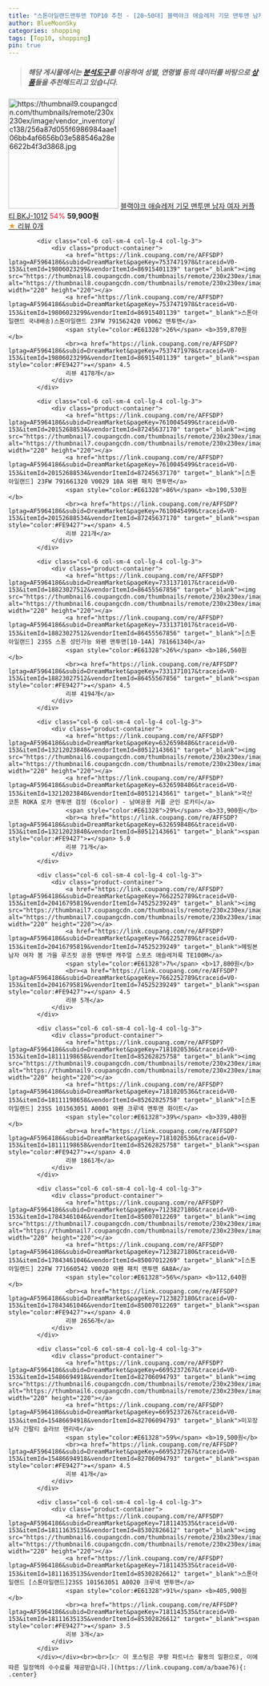 ```yaml
---
title: "스톤아일랜드맨투맨 TOP10 추천 - [20~50대] 블랙야크 애슬레저 기모 맨투맨 남자 여자 커플티 BKJ-1012"
author: BlueMoonSky
categories: shopping
tags: [Top10, shopping]
pin: true
---
```


> ##### 해당 게시물에서는 [**분석도구**](https://itemscout.io/)를 이용하여 **성별**, **연령별** 등의 데이터를 바탕으로 [**상품**](https://link.coupang.com/a/baae76)들을 추천해드리고 있습니다.
<div class="container"><div class="row">
            <div class="col-6 col-sm-4 col-lg-4 col-lg-3">
                <div class="product-container">
                    <a href="https://link.coupang.com/re/AFFSDP?lptag=AF5964186&subid=DreamMarket&pageKey=6839802639&traceid=V0-153&itemId=20399812762&vendorItemId=87488697703" target="_blank"><img src="https://thumbnail9.coupangcdn.com/thumbnails/remote/230x230ex/image/vendor_inventory/c138/256a87d055f6986984aae106bb4af6656b03e588546a28e6622b4f3d3868.jpg" alt="https://thumbnail9.coupangcdn.com/thumbnails/remote/230x230ex/image/vendor_inventory/c138/256a87d055f6986984aae106bb4af6656b03e588546a28e6622b4f3d3868.jpg" width="220" height="220"></a>
                    <a href="https://link.coupang.com/re/AFFSDP?lptag=AF5964186&subid=DreamMarket&pageKey=6839802639&traceid=V0-153&itemId=20399812762&vendorItemId=87488697703" target="_blank">블랙야크 애슬레저 기모 맨투맨 남자 여자 커플티 BKJ-1012</a>
                    <span style="color:#E61328">54%</span> <b>59,900원</b>
                    <br><a href="https://link.coupang.com/re/AFFSDP?lptag=AF5964186&subid=DreamMarket&pageKey=6839802639&traceid=V0-153&itemId=20399812762&vendorItemId=87488697703" target="_blank"><span style="color:#FE9427">★</span> 
                    리뷰 0개</a>
                </div>
            </div>
            
            <div class="col-6 col-sm-4 col-lg-4 col-lg-3">
                <div class="product-container">
                    <a href="https://link.coupang.com/re/AFFSDP?lptag=AF5964186&subid=DreamMarket&pageKey=7537471978&traceid=V0-153&itemId=19806023299&vendorItemId=86915401139" target="_blank"><img src="https://thumbnail8.coupangcdn.com/thumbnails/remote/230x230ex/image/vendor_inventory/a699/88e8f52a5e5ae8d6f8b1f4755549c4271b1ce5f312228957a60777398928.jpg" alt="https://thumbnail8.coupangcdn.com/thumbnails/remote/230x230ex/image/vendor_inventory/a699/88e8f52a5e5ae8d6f8b1f4755549c4271b1ce5f312228957a60777398928.jpg" width="220" height="220"></a>
                    <a href="https://link.coupang.com/re/AFFSDP?lptag=AF5964186&subid=DreamMarket&pageKey=7537471978&traceid=V0-153&itemId=19806023299&vendorItemId=86915401139" target="_blank">스톤아일랜드 국내배송)스톤아일랜드 23FW 791562420 V0062 맨투맨</a>
                    <span style="color:#E61328">26%</span> <b>359,870원</b>
                    <br><a href="https://link.coupang.com/re/AFFSDP?lptag=AF5964186&subid=DreamMarket&pageKey=7537471978&traceid=V0-153&itemId=19806023299&vendorItemId=86915401139" target="_blank"><span style="color:#FE9427">★</span> 4.5
                    리뷰 4178개</a>
                </div>
            </div>
            
            <div class="col-6 col-sm-4 col-lg-4 col-lg-3">
                <div class="product-container">
                    <a href="https://link.coupang.com/re/AFFSDP?lptag=AF5964186&subid=DreamMarket&pageKey=7610045499&traceid=V0-153&itemId=20152688534&vendorItemId=87245637170" target="_blank"><img src="https://thumbnail7.coupangcdn.com/thumbnails/remote/230x230ex/image/vendor_inventory/619e/eb8d631e5b7b6a8c92e619de04f94c282d8b326e4e1288d2d592740d868d.jpg" alt="https://thumbnail7.coupangcdn.com/thumbnails/remote/230x230ex/image/vendor_inventory/619e/eb8d631e5b7b6a8c92e619de04f94c282d8b326e4e1288d2d592740d868d.jpg" width="220" height="220"></a>
                    <a href="https://link.coupang.com/re/AFFSDP?lptag=AF5964186&subid=DreamMarket&pageKey=7610045499&traceid=V0-153&itemId=20152688534&vendorItemId=87245637170" target="_blank">[스톤아일랜드] 23FW 791661320 V0029 10A 와펜 패치 맨투맨</a>
                    <span style="color:#E61328">86%</span> <b>190,530원</b>
                    <br><a href="https://link.coupang.com/re/AFFSDP?lptag=AF5964186&subid=DreamMarket&pageKey=7610045499&traceid=V0-153&itemId=20152688534&vendorItemId=87245637170" target="_blank"><span style="color:#FE9427">★</span> 4.5
                    리뷰 221개</a>
                </div>
            </div>
            
            <div class="col-6 col-sm-4 col-lg-4 col-lg-3">
                <div class="product-container">
                    <a href="https://link.coupang.com/re/AFFSDP?lptag=AF5964186&subid=DreamMarket&pageKey=7331371017&traceid=V0-153&itemId=18823027512&vendorItemId=86455567856" target="_blank"><img src="https://thumbnail6.coupangcdn.com/thumbnails/remote/230x230ex/image/vendor_inventory/7761/41c4e9c621499e10174c5b6e9f7756fc142b12ebbba77e9105d2e449f600.jpg" alt="https://thumbnail6.coupangcdn.com/thumbnails/remote/230x230ex/image/vendor_inventory/7761/41c4e9c621499e10174c5b6e9f7756fc142b12ebbba77e9105d2e449f600.jpg" width="220" height="220"></a>
                    <a href="https://link.coupang.com/re/AFFSDP?lptag=AF5964186&subid=DreamMarket&pageKey=7331371017&traceid=V0-153&itemId=18823027512&vendorItemId=86455567856" target="_blank">[스톤아일랜드] 23SS 스톤 성인가능 와펜 맨투맨[10-14A] 781661340</a>
                    <span style="color:#E61328">26%</span> <b>186,560원</b>
                    <br><a href="https://link.coupang.com/re/AFFSDP?lptag=AF5964186&subid=DreamMarket&pageKey=7331371017&traceid=V0-153&itemId=18823027512&vendorItemId=86455567856" target="_blank"><span style="color:#FE9427">★</span> 4.5
                    리뷰 4194개</a>
                </div>
            </div>
            
            <div class="col-6 col-sm-4 col-lg-4 col-lg-3">
                <div class="product-container">
                    <a href="https://link.coupang.com/re/AFFSDP?lptag=AF5964186&subid=DreamMarket&pageKey=6326598486&traceid=V0-153&itemId=13212023840&vendorItemId=80512143661" target="_blank"><img src="https://thumbnail6.coupangcdn.com/thumbnails/remote/230x230ex/image/vendor_inventory/108d/e463cb079d8b825566512d5c7a6dc4f74925eafe9a5e2c20aa8942d906cb.jpg" alt="https://thumbnail6.coupangcdn.com/thumbnails/remote/230x230ex/image/vendor_inventory/108d/e463cb079d8b825566512d5c7a6dc4f74925eafe9a5e2c20aa8942d906cb.jpg" width="220" height="220"></a>
                    <a href="https://link.coupang.com/re/AFFSDP?lptag=AF5964186&subid=DreamMarket&pageKey=6326598486&traceid=V0-153&itemId=13212023840&vendorItemId=80512143661" target="_blank">국산 코튼 ROKA 로카 맨투맨 검정 (6color) - 남여공용 커플 군인 로카티</a>
                    <span style="color:#E61328">29%</span> <b>33,900원</b>
                    <br><a href="https://link.coupang.com/re/AFFSDP?lptag=AF5964186&subid=DreamMarket&pageKey=6326598486&traceid=V0-153&itemId=13212023840&vendorItemId=80512143661" target="_blank"><span style="color:#FE9427">★</span> 5.0
                    리뷰 71개</a>
                </div>
            </div>
            
            <div class="col-6 col-sm-4 col-lg-4 col-lg-3">
                <div class="product-container">
                    <a href="https://link.coupang.com/re/AFFSDP?lptag=AF5964186&subid=DreamMarket&pageKey=7662252789&traceid=V0-153&itemId=20416795819&vendorItemId=74525239249" target="_blank"><img src="https://thumbnail7.coupangcdn.com/thumbnails/remote/230x230ex/image/vendor_inventory/d09f/0fef9826419ccc7c3c01083c361b38faf24c240f196d224654f7cd23120f.jpg" alt="https://thumbnail7.coupangcdn.com/thumbnails/remote/230x230ex/image/vendor_inventory/d09f/0fef9826419ccc7c3c01083c361b38faf24c240f196d224654f7cd23120f.jpg" width="220" height="220"></a>
                    <a href="https://link.coupang.com/re/AFFSDP?lptag=AF5964186&subid=DreamMarket&pageKey=7662252789&traceid=V0-153&itemId=20416795819&vendorItemId=74525239249" target="_blank">헤링본 남자 여자 봄 가을 루즈핏 공용 맨투맨 캐주얼 스포츠 애슬레저룩 TE100M</a>
                    <span style="color:#E61328">7%</span> <b>17,800원</b>
                    <br><a href="https://link.coupang.com/re/AFFSDP?lptag=AF5964186&subid=DreamMarket&pageKey=7662252789&traceid=V0-153&itemId=20416795819&vendorItemId=74525239249" target="_blank"><span style="color:#FE9427">★</span> 4.5
                    리뷰 5개</a>
                </div>
            </div>
            
            <div class="col-6 col-sm-4 col-lg-4 col-lg-3">
                <div class="product-container">
                    <a href="https://link.coupang.com/re/AFFSDP?lptag=AF5964186&subid=DreamMarket&pageKey=7181020536&traceid=V0-153&itemId=18111198658&vendorItemId=85262825758" target="_blank"><img src="https://thumbnail9.coupangcdn.com/thumbnails/remote/230x230ex/image/vendor_inventory/42de/eb567e2ccad85a3413df2a5918938ad62309fe74341a58400f035060a6e5.jpg" alt="https://thumbnail9.coupangcdn.com/thumbnails/remote/230x230ex/image/vendor_inventory/42de/eb567e2ccad85a3413df2a5918938ad62309fe74341a58400f035060a6e5.jpg" width="220" height="220"></a>
                    <a href="https://link.coupang.com/re/AFFSDP?lptag=AF5964186&subid=DreamMarket&pageKey=7181020536&traceid=V0-153&itemId=18111198658&vendorItemId=85262825758" target="_blank">[스톤아일랜드] 23SS 101563051 A0001 와펜 크루넥 맨투맨 화이트</a>
                    <span style="color:#E61328">39%</span> <b>339,480원</b>
                    <br><a href="https://link.coupang.com/re/AFFSDP?lptag=AF5964186&subid=DreamMarket&pageKey=7181020536&traceid=V0-153&itemId=18111198658&vendorItemId=85262825758" target="_blank"><span style="color:#FE9427">★</span> 4.0
                    리뷰 1861개</a>
                </div>
            </div>
            
            <div class="col-6 col-sm-4 col-lg-4 col-lg-3">
                <div class="product-container">
                    <a href="https://link.coupang.com/re/AFFSDP?lptag=AF5964186&subid=DreamMarket&pageKey=7123827180&traceid=V0-153&itemId=17843461046&vendorItemId=85007012269" target="_blank"><img src="https://thumbnail7.coupangcdn.com/thumbnails/remote/230x230ex/image/vendor_inventory/edd0/3587f38bb6abac4c556472f483d7d3ba6631ee53514ba3afd7f4946bc18e.jpg" alt="https://thumbnail7.coupangcdn.com/thumbnails/remote/230x230ex/image/vendor_inventory/edd0/3587f38bb6abac4c556472f483d7d3ba6631ee53514ba3afd7f4946bc18e.jpg" width="220" height="220"></a>
                    <a href="https://link.coupang.com/re/AFFSDP?lptag=AF5964186&subid=DreamMarket&pageKey=7123827180&traceid=V0-153&itemId=17843461046&vendorItemId=85007012269" target="_blank">[스톤아일랜드] 22FW 771660542 V0020 와펜 패치 맨투맨 6A8A</a>
                    <span style="color:#E61328">56%</span> <b>112,640원</b>
                    <br><a href="https://link.coupang.com/re/AFFSDP?lptag=AF5964186&subid=DreamMarket&pageKey=7123827180&traceid=V0-153&itemId=17843461046&vendorItemId=85007012269" target="_blank"><span style="color:#FE9427">★</span> 4.0
                    리뷰 2656개</a>
                </div>
            </div>
            
            <div class="col-6 col-sm-4 col-lg-4 col-lg-3">
                <div class="product-container">
                    <a href="https://link.coupang.com/re/AFFSDP?lptag=AF5964186&subid=DreamMarket&pageKey=6695237267&traceid=V0-153&itemId=15486694918&vendorItemId=82706094793" target="_blank"><img src="https://thumbnail6.coupangcdn.com/thumbnails/remote/230x230ex/image/vendor_inventory/2aaa/febf5e94a89be1ba894cfac8d13666126960d7c30a0c10e1f944853573dd.jpg" alt="https://thumbnail6.coupangcdn.com/thumbnails/remote/230x230ex/image/vendor_inventory/2aaa/febf5e94a89be1ba894cfac8d13666126960d7c30a0c10e1f944853573dd.jpg" width="220" height="220"></a>
                    <a href="https://link.coupang.com/re/AFFSDP?lptag=AF5964186&subid=DreamMarket&pageKey=6695237267&traceid=V0-153&itemId=15486694918&vendorItemId=82706094793" target="_blank">미꼬장 남자 긴팔티 슬라브 헨리넥</a>
                    <span style="color:#E61328">59%</span> <b>19,500원</b>
                    <br><a href="https://link.coupang.com/re/AFFSDP?lptag=AF5964186&subid=DreamMarket&pageKey=6695237267&traceid=V0-153&itemId=15486694918&vendorItemId=82706094793" target="_blank"><span style="color:#FE9427">★</span> 4.5
                    리뷰 41개</a>
                </div>
            </div>
            
            <div class="col-6 col-sm-4 col-lg-4 col-lg-3">
                <div class="product-container">
                    <a href="https://link.coupang.com/re/AFFSDP?lptag=AF5964186&subid=DreamMarket&pageKey=7181143535&traceid=V0-153&itemId=18111635135&vendorItemId=85302826612" target="_blank"><img src="https://thumbnail6.coupangcdn.com/thumbnails/remote/230x230ex/image/vendor_inventory/9c07/d24b81d06f47806cfe4d5089b0d537fe854c7b39eaa328e7668f575663dd.jpg" alt="https://thumbnail6.coupangcdn.com/thumbnails/remote/230x230ex/image/vendor_inventory/9c07/d24b81d06f47806cfe4d5089b0d537fe854c7b39eaa328e7668f575663dd.jpg" width="220" height="220"></a>
                    <a href="https://link.coupang.com/re/AFFSDP?lptag=AF5964186&subid=DreamMarket&pageKey=7181143535&traceid=V0-153&itemId=18111635135&vendorItemId=85302826612" target="_blank">스톤아일랜드 [스톤아일랜드]23SS 101563051 A0020 크루넥 맨투맨</a>
                    <span style="color:#E61328">91%</span> <b>405,900원</b>
                    <br><a href="https://link.coupang.com/re/AFFSDP?lptag=AF5964186&subid=DreamMarket&pageKey=7181143535&traceid=V0-153&itemId=18111635135&vendorItemId=85302826612" target="_blank"><span style="color:#FE9427">★</span> 3.5
                    리뷰 3개</a>
                </div>
            </div>
            </div></div><br><br>[👉 이 포스팅은 쿠팡 파트너스 활동의 일환으로, 이에 따른 일정액의 수수료를 제공받습니다.](https://link.coupang.com/a/baae76){: .center}